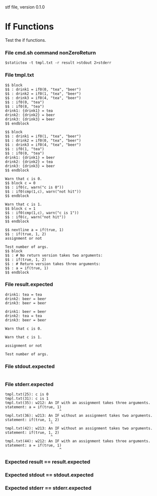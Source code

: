 stf file, version 0.1.0

# If Functions

Test the if functions.

### File cmd.sh command nonZeroReturn

~~~
$statictea -t tmpl.txt -r result >stdout 2>stderr
~~~

### File tmpl.txt

~~~
$$ block
$$ : drink1 = if0(0, "tea", "beer")
$$ : drink2 = if0(1, "tea", "beer")
$$ : drink3 = if0(4, "tea", "beer")
$$ : if0(0, "tea")
$$ : if0(8, "tea")
drink1: {drink1} = tea
drink2: {drink2} = beer
drink3: {drink3} = beer
$$ endblock

$$ block
$$ : drink1 = if0(1, "tea", "beer")
$$ : drink2 = if0(0, "tea", "beer")
$$ : drink3 = if0(4, "tea", "beer")
$$ : if0(1, "tea")
$$ : if0(0, "tea")
drink1: {drink1} = beer
drink2: {drink2} = tea
drink3: {drink3} = beer
$$ endblock

Warn that c is 0.
$$ block c = 0
$$ : if0(c, warn("c is 0"))
$$ : if0(cmp(1,c), warn("not hit"))
$$ endblock

Warn that c is 1.
$$ block c = 1
$$ : if0(cmp(1,c), warn("c is 1"))
$$ : if0(c, warn("not hit"))
$$ endblock

$$ nextline a = if(true, 1)
$$ : if(true, 1, 2)
assignment or not

Test number of args.
$$ block
$$ : # No return version takes two arguments:
$$ : if(true, 1, 2)
$$ : # Return version takes three arguments:
$$ : a = if(true, 1)
$$ endblock
~~~

### File result.expected

~~~
drink1: tea = tea
drink2: beer = beer
drink3: beer = beer

drink1: beer = beer
drink2: tea = tea
drink3: beer = beer

Warn that c is 0.

Warn that c is 1.

assignment or not

Test number of args.
~~~

### File stdout.expected

~~~
~~~

### File stderr.expected

~~~
tmpl.txt(25): c is 0
tmpl.txt(31): c is 1
tmpl.txt(35): w212: An IF with an assignment takes three arguments.
statement: a = if(true, 1)
                         ^
tmpl.txt(36): w213: An IF without an assignment takes two arguments.
statement: if(true, 1, 2)
                     ^
tmpl.txt(42): w213: An IF without an assignment takes two arguments.
statement: if(true, 1, 2)
                     ^
tmpl.txt(44): w212: An IF with an assignment takes three arguments.
statement: a = if(true, 1)
                         ^
~~~

### Expected result == result.expected
### Expected stdout == stdout.expected
### Expected stderr == stderr.expected
